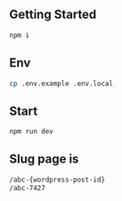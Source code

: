 ## Getting Started

```bash
npm i
```

## Env

```bash
cp .env.example .env.local
```

## Start

```bash
npm run dev
```

## Slug page is

```bash
/abc-{wordpress-post-id}
/abc-7427
```

